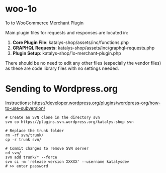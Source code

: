 # woo-1o
1o to WooCommerce Merchant Plugin

Main plugin files for requests and responses are located in:
 1. **Core Plugin File**: katalys-shop/assets/inc/functions.php
 2. **GRAPHQL Requests**: katalys-shop/assets/inc/graphql-requests.php
 3. **Plugin Setup**: katalys-shop/1o-merchant-plugin.php

There should be no need to edit any other files (especially the vendor files) as these are code library files with no settings needed.

# Sending to Wordpress.org

Instructions: https://developer.wordpress.org/plugins/wordpress-org/how-to-use-subversion/

```
# Create an SVN clone in the directory svn
svn co https://plugins.svn.wordpress.org/katalys-shop svn

# Replace the trunk folder
rm -rf svn/trunk/
cp -r trunk svn/

# Commit changes to remove SVN server
cd svn/
svn add trunk/* --force
svn ci -m 'release version XXXXX' --username katalysdev
# >> enter password
```